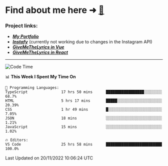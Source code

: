 # Find about me here ➜ [🧑](https://pauabella.dev)

### Project links:
- ***[My Portfolio](https://pauabella.dev)***
- ***[Instafy](https://instafy.me)*** (currently not working due to changes in the Instagram API)
- ***[GiveMeTheLyrics in Vue](https://lyrics.pauabella.dev)***
- ***[GiveMeTheLyrics in React](https://pauabella.dev/GiveMeTheLyrics)***

---
<!--START_SECTION:waka-->
![Code Time](http://img.shields.io/badge/Code%20Time-1%2C658%20hrs%2033%20mins-blue)

📊 **This Week I Spent My Time On** 

```text
💬 Programming Languages: 
TypeScript               17 hrs 50 mins      █████████████████░░░░░░░░   68.7% 
HTML                     5 hrs 17 mins       █████░░░░░░░░░░░░░░░░░░░░   20.39% 
CSS                      1 hr 49 mins        █░░░░░░░░░░░░░░░░░░░░░░░░   7.05% 
JSON                     18 mins             ░░░░░░░░░░░░░░░░░░░░░░░░░   1.21% 
JavaScript               15 mins             ░░░░░░░░░░░░░░░░░░░░░░░░░   1.02%

🔥 Editors: 
VS Code                  25 hrs 58 mins      █████████████████████████   100.0%

```


 Last Updated on 20/11/2022 10:06:24 UTC
<!--END_SECTION:waka-->
